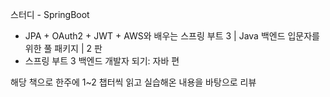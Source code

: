 스터디 - SpringBoot
- JPA + OAuth2 + JWT + AWS와 배우는 스프링 부트 3 | Java 백엔드 입문자를 위한 풀 패키지 | 2 판
- 스프링 부트 3 백엔드 개발자 되기: 자바 편

해당 책으로 한주에 1~2 챕터씩 읽고 실습해온 내용을 바탕으로 리뷰
